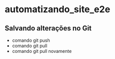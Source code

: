 ﻿# automatizando_site_e2e
## Salvando alterações no Git
* comando git push
* comando git pull
* comando git pull novamente
